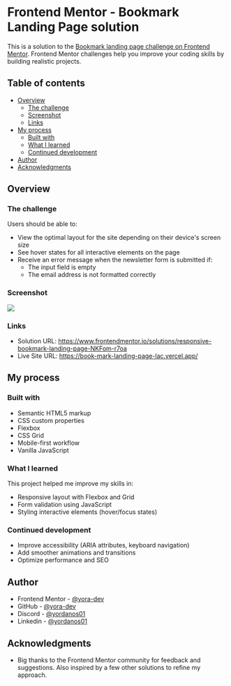 # Frontend Mentor - Bookmark Landing Page solution

This is a solution to the [Bookmark landing page challenge on Frontend Mentor](https://www.frontendmentor.io/challenges/bookmark-landing-page-5d0b588a9edda32581d29158). Frontend Mentor challenges help you improve your coding skills by building realistic projects.

## Table of contents

- [Overview](#overview)
  - [The challenge](#the-challenge)
  - [Screenshot](#screenshot)
  - [Links](#links)
- [My process](#my-process)
  - [Built with](#built-with)
  - [What I learned](#what-i-learned)
  - [Continued development](#continued-development)
- [Author](#author)
- [Acknowledgments](#acknowledgments)

## Overview

### The challenge

Users should be able to:

- View the optimal layout for the site depending on their device's screen size
- See hover states for all interactive elements on the page
- Receive an error message when the newsletter form is submitted if:
  - The input field is empty
  - The email address is not formatted correctly

### Screenshot

![](./screenshot.jpg)

### Links

- Solution URL: https://www.frontendmentor.io/solutions/responsive-bookmark-landing-page-NKFom-r7oa
- Live Site URL: https://book-mark-landing-page-lac.vercel.app/

## My process

### Built with

- Semantic HTML5 markup
- CSS custom properties
- Flexbox
- CSS Grid
- Mobile-first workflow
- Vanilla JavaScript

### What I learned

This project helped me improve my skills in:

- Responsive layout with Flexbox and Grid
- Form validation using JavaScript
- Styling interactive elements (hover/focus states)

### Continued development

- Improve accessibility (ARIA attributes, keyboard navigation)
- Add smoother animations and transitions
- Optimize performance and SEO

## Author

- Frontend Mentor - [@yora-dev](https://www.frontendmentor.io/profile/yora-dev)
- GitHub - [@yora-dev](https://github.com/yora-dev)
- Discord - [@yordanos01](https://discord.com/users/1417132259563147407)
- Linkedin - [@yordanos01](https://www.linkedin.com/in/yordanos01?utm_source=share&utm_campaign=share_via&utm_content=profile&utm_medium=android_app)

## Acknowledgments

- Big thanks to the Frontend Mentor community for feedback and suggestions. Also inspired by a few other solutions to refine my approach.
